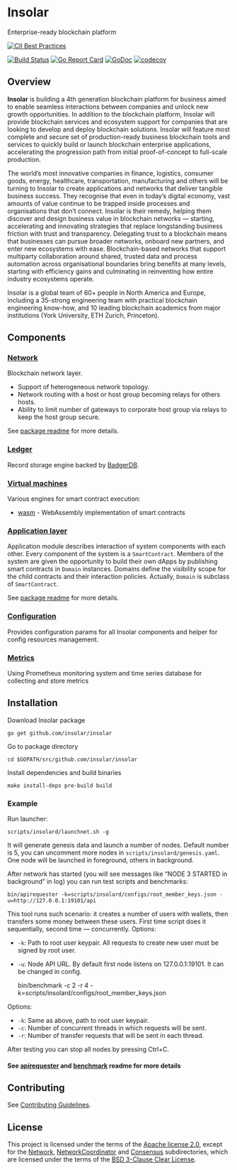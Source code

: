# Insolar

Enterprise-ready blockchain platform

[![CII Best Practices](https://bestpractices.coreinfrastructure.org/projects/2150/badge)](https://bestpractices.coreinfrastructure.org/projects/2150)

[![Build Status](https://travis-ci.org/insolar/insolar.svg?branch=master)](https://travis-ci.org/insolar/insolar)
[![Go Report Card](https://goreportcard.com/badge/github.com/insolar/insolar)](https://goreportcard.com/report/github.com/insolar/insolar)
[![GoDoc](https://godoc.org/github.com/insolar/insolar?status.svg)](https://godoc.org/github.com/insolar/insolar)
[![codecov](https://codecov.io/gh/insolar/insolar/branch/master/graph/badge.svg)](https://codecov.io/gh/insolar/insolar)

## Overview

**Insolar** is building a 4th generation blockchain platform for business aimed to enable seamless interactions between companies and unlock new growth opportunities. In addition to the blockchain platform, Insolar will provide blockchain services and ecosystem support for companies that are looking to develop and deploy blockchain solutions. Insolar will feature most complete and secure set of production-ready business blockchain tools and services to quickly build or launch blockchain enterprise applications, accelerating the progression path from initial proof-of-concept to full-scale production.

The world’s most innovative companies in finance, logistics, consumer goods, energy, healthcare, transportation, manufacturing and others will be turning to Insolar to create applications and networks that deliver tangible business success. They recognise that even in today’s digital economy, vast amounts of value continue to be trapped inside processes and organisations that don’t connect. Insolar is their remedy, helping them discover and design business value in blockchain networks — starting, accelerating and innovating strategies that replace longstanding business friction with trust and transparency. Delegating trust to a blockchain means that businesses can pursue broader networks, onboard new partners, and enter new ecosystems with ease. Blockchain-based networks that support multiparty collaboration around shared, trusted data and process automation across organisational boundaries bring benefits at many levels, starting with efficiency gains and culminating in reinventing how entire industry ecosystems operate.

Insolar is a global team of 60+ people in North America and Europe, including a 35-strong engineering team with practical blockchain engineering know-how, and 10 leading blockchain academics from major institutions (York University, ETH Zurich, Princeton).

## Components

### [Network](network)

Blockchain network layer.

* Support of heterogeneous network topology.
* Network routing with a host or host group becoming relays for others hosts.
* Ability to limit number of gateways to corporate host group via relays to keep the host group secure.

See [package readme](network/dhtnetwork) for more details.

### [Ledger](ledger)

Record storage engine backed by [BadgerDB](https://github.com/dgraph-io/badger).

### [Virtual machines](vm)

Various engines for smart contract execution:

* [wasm](vm/wasm) - WebAssembly implementation of smart contracts

### [Application layer](application)

Application module describes interaction of system components with each other.
Every component of the system is a `SmartContract`. Members of the system are given the opportunity to build their own dApps by publishing smart contracts in `Domain` instances.
Domains define the visibility scope for the child contracts and their interaction policies. Actually, `Domain` is subclass of `SmartContract`.

See [package readme](application) for more details.

### [Configuration](configuration)

Provides configuration params for all Insolar components and helper for config resources management.

### [Metrics](metrics)

Using Prometheus monitoring system and time series database for collecting and store metrics

## Installation

Download Insolar package

    go get github.com/insolar/insolar

Go to package directory

    cd $GOPATH/src/github.com/insolar/insolar

Install dependencies and build binaries

    make install-deps pre-build build

### Example

Run launcher:

    scripts/insolard/launchnet.sh -g

It will generate genesis data and launch a number of nodes. Default number is 5, you can uncomment more nodes in `scripts/insolard/genesis.yaml`. One node will be launched in foreground, others in background.

After network has started (you will see messages like “NODE 3 STARTED in background” in log) you can run test scripts and benchmarks:

    bin/apirequester -k=scripts/insolard/configs/root_member_keys.json -u=http://127.0.0.1:19101/api

This tool runs such scenario: it creates a number of users with wallets, then transfers some money between these users. First time script does it sequentially, second time — concurrently.
Options:
* `-k`: Path to root user keypair. All requests to create new user must be signed by root user.
* `-u`: Node API URL. By default first node listens on 127.0.0.1:19101. It can be changed in config.


    bin/benchmark -c 2 -r 4 -k=scripts/insolard/configs/root_member_keys.json

Options:
* `-k`: Same as above, path to root user keypair.
* `-c`: Number of concurrent threads in which requests will be sent.
* `-r`: Number of transfer requests that will be sent in each thread.

After testing you can stop all nodes by pressing Ctrl+C.

#### See [apirequester](cmd/apirequester) and [benchmark](cmd/benchmark) readme for more details

## Contributing

See [Contributing Guidelines](.github/CONTRIBUTING.md).

## License

This project is licensed under the terms of the [Apache license 2.0](LICENSE), except for the [Network](network), [NetworkCoordinator](networkcoordinator) and [Consensus](consensus)  subdirectories, which are licensed under the terms of the [BSD 3-Clause Clear License](network/LICENSE.md).





